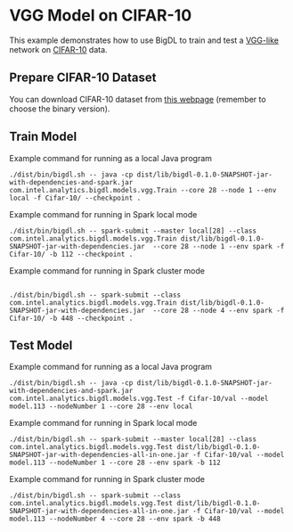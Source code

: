 # VGG Model on CIFAR-10
This example demonstrates how to use BigDL to train and test a [VGG-like](http://torch.ch/blog/2015/07/30/cifar.html) network on [CIFAR-10](https://www.cs.toronto.edu/~kriz/cifar.html) data.

## Prepare CIFAR-10 Dataset
You can download CIFAR-10 dataset from [this webpage](https://www.cs.toronto.edu/~kriz/cifar.html) (remember to choose the binary version).

## Train Model
Example command for running as a local Java program
```
./dist/bin/bigdl.sh -- java -cp dist/lib/bigdl-0.1.0-SNAPSHOT-jar-with-dependencies-and-spark.jar com.intel.analytics.bigdl.models.vgg.Train --core 28 --node 1 --env local -f Cifar-10/ --checkpoint .
```

Example command for running in Spark local mode
```
./dist/bin/bigdl.sh -- spark-submit --master local[28] --class com.intel.analytics.bigdl.models.vgg.Train dist/lib/bigdl-0.1.0-SNAPSHOT-jar-with-dependencies.jar  --core 28 --node 1 --env spark -f Cifar-10/ -b 112 --checkpoint .
```

Example command for running in Spark cluster mode
```

./dist/bin/bigdl.sh -- spark-submit --class com.intel.analytics.bigdl.models.vgg.Train dist/lib/bigdl-0.1.0-SNAPSHOT-jar-with-dependencies.jar  --core 28 --node 4 --env spark -f Cifar-10/ -b 448 --checkpoint .
```

## Test Model
Example command for running as a local Java program
```
./dist/bin/bigdl.sh -- java -cp dist/lib/bigdl-0.1.0-SNAPSHOT-jar-with-dependencies-and-spark.jar com.intel.analytics.bigdl.models.vgg.Test -f Cifar-10/val --model model.113 --nodeNumber 1 --core 28 --env local
```

Example command for running in Spark local mode
```
./dist/bin/bigdl.sh -- spark-submit --master local[28] --class com.intel.analytics.bigdl.models.vgg.Test dist/lib/bigdl-0.1.0-SNAPSHOT-jar-with-dependencies-all-in-one.jar -f Cifar-10/val --model model.113 --nodeNumber 1 --core 28 --env spark -b 112
```

Example command for running in Spark cluster mode
```
./dist/bin/bigdl.sh -- spark-submit --class com.intel.analytics.bigdl.models.vgg.Test dist/lib/bigdl-0.1.0-SNAPSHOT-jar-with-dependencies-all-in-one.jar -f Cifar-10/val --model model.113 --nodeNumber 4 --core 28 --env spark -b 448
```

